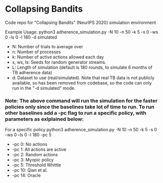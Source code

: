 # Collapsing Bandits
Code repo for "Collapsing Bandits" (NeurIPS 2020) simulation environment

Example Usage: python3 adherence_simulation.py -N 10 -n 50 -k 5 -s 0 -ws 0 -ls 0 -l 180 -d simulated
- N: Number of trials to average over
- n: Number of processes 
- k: Number of active actions allowed each day
- s, ws, ls: Seeds for random generator streams.
- L: Length of simulation (default is 180 rounds, to simulate 6 months of TB adherence data)
- d: Dataset to use (real/simulated). Note that real TB data is not publicly available, so has been removed from codebase, so the code can only run in the "-d simulated" mode.
 
### Note: The above command will run the simulation for the faster policies only since the baselines take lot of time to run. To run other baselines add a -pc flag to run a specific policy, with parameters as exlplained below: 

For a specific policy python3 adherence_simulation.py -N 10 -n 50 -k 5 -s 0 -ws 0 -ls 0 -l 180 -pc 5 
- -pc 0: No actions 
- -pc 1: All actions are active
- -pc 2: Random actions
- -pc 3: Myopic policy 
- -pc 5: Threshold Whittle
- -pc 10: Qian et al.
- -pc 14: Oracle 
